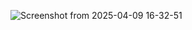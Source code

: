 ![Screenshot from 2025-04-09 16-32-51](https://github.com/user-attachments/assets/cb69455f-121b-4117-9351-a0ee46997e08)
